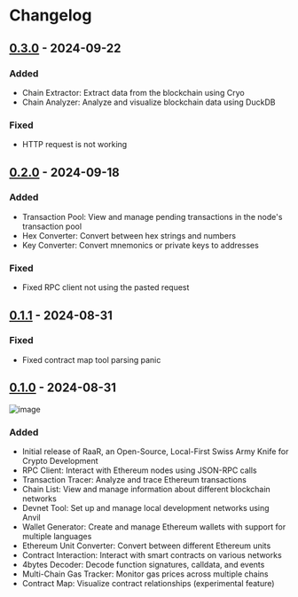 # Changelog

## [0.3.0] - 2024-09-22

### Added

- Chain Extractor: Extract data from the blockchain using Cryo
- Chain Analyzer: Analyze and visualize blockchain data using DuckDB

### Fixed

- HTTP request is not working


## [0.2.0] - 2024-09-18

### Added

- Transaction Pool: View and manage pending transactions in the node's transaction pool
- Hex Converter: Convert between hex strings and numbers
- Key Converter: Convert mnemonics or private keys to addresses

### Fixed

- Fixed RPC client not using the pasted request


## [0.1.1] - 2024-08-31

### Fixed

- Fixed contract map tool parsing panic

## [0.1.0] - 2024-08-31

![image](https://media.bonsai.town/file/85669b61b29661b6c9728.png)


### Added
- Initial release of RaaR, an Open-Source, Local-First Swiss Army Knife for Crypto Development
- RPC Client: Interact with Ethereum nodes using JSON-RPC calls
- Transaction Tracer: Analyze and trace Ethereum transactions
- Chain List: View and manage information about different blockchain networks
- Devnet Tool: Set up and manage local development networks using Anvil
- Wallet Generator: Create and manage Ethereum wallets with support for multiple languages
- Ethereum Unit Converter: Convert between different Ethereum units
- Contract Interaction: Interact with smart contracts on various networks
- 4bytes Decoder: Decode function signatures, calldata, and events
- Multi-Chain Gas Tracker: Monitor gas prices across multiple chains
- Contract Map: Visualize contract relationships (experimental feature)


[0.1.0]: https://github.com/raardev/raar/releases/tag/0.1.0
[0.1.1]: https://github.com/raardev/raar/releases/tag/0.1.1
[0.2.0]: https://github.com/raardev/raar/releases/tag/0.2.0
[0.3.0]: https://github.com/raardev/raar/releases/tag/0.3.0